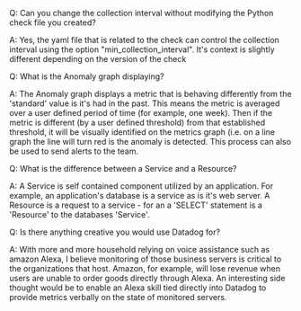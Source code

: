 Q: Can you change the collection interval without modifying the Python check file you created?


A: Yes, the yaml file that is related to the check can control the collection interval using the option "min_collection_interval".  It's context is slightly different depending on the version of the check

Q: What is the Anomaly graph displaying?


A: The Anomaly graph displays a metric that is behaving differently from the 'standard' value is it's had in the past.  This means the metric is averaged over a user defined period of time (for example, one week).  Then if the metric is different (by a user defined threshold) from that established threshold, it will be visually identified on the metrics graph (i.e. on a line graph the line will turn red is the anomaly is detected.  This process can also be used to send alerts to the team.

Q: What is the difference between a Service and a Resource?


A: A Service is self contained component utilized by an application.  For example, an application's database is a service as is it's web server.  A Resource is a request to a service - for an a 'SELECT' statement is a 'Resource' to the databases 'Service'.

Q: Is there anything creative you would use Datadog for?


A: With more and more household relying on voice assistance such as amazon Alexa, I believe monitoring of those business servers is critical to the organizations that host.  Amazon, for example, will lose revenue when users are unable to order goods directly through Alexa.  An interesting side thought would be to enable an Alexa skill tied directly into Datadog to provide metrics verbally on the state of monitored servers.
